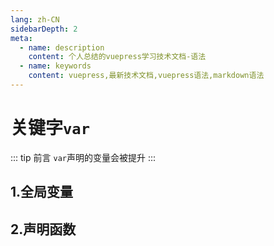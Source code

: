 ```yaml
---
lang: zh-CN
sidebarDepth: 2
meta:
  - name: description
    content: 个人总结的vuepress学习技术文档-语法
  - name: keywords
    content: vuepress,最新技术文档,vuepress语法,markdown语法
---
```


# 关键字`var`

::: tip 前言
`var`声明的变量会被提升
:::

## 1.全局变量

## 2.声明函数



